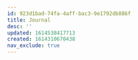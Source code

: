 ```yaml
---
id: 923d1bad-74fa-4aff-bac3-9e1792db886f
title: Journal
desc: ''
updated: 1614538417713
created: 1614310670438
nav_exclude: true
---
```


